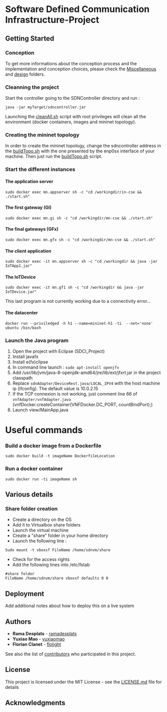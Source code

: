 # Software Defined Communication Infrastructure-Project

## Getting Started

### Conception

To get more informations about the conception process and the implementation and conception choices, please check the [Miscellaneous](Miscellaneous) and [design](design) folders.
### Cleanning the project

Start the controller going to the SDNController directory and run :
```
java -jar myTarget/sdncontroller.jar
```
Launching the [cleanAll.sh](cleanAll.sh) script with root privileges will clean all the environment (docker containers, images and mininet topology).

### Creating the mininet topology
In order to create the mininet topology, change the sdncontroller address in the [buildTopo.sh](buildTopo.sh) with the one presented by the enp0sx interface of your machine.
Then just run the [buildTopo.sh](buildTopo.sh) script.
### Start the different instances
#### The application server
```
sudo docker exec mn.appserver sh -c "cd /workingdir/in-cse && ./start.sh"
```
#### The first gateway (GI)
```
sudo docker exec mn.gi sh -c "cd /workingdir/mn-cse && ./start.sh"
```
#### The final gateways (GFx)
```
sudo docker exec mn.gfx sh -c "cd /workingdir/mn-cse && ./start.sh"
```
#### The client application
```
sudo docker exec -it mn.appserver sh -c "cd /workingdir && java -jar IoTApp1.jar"
```
#### The IoTDevice
```
sudo docker exec -it mn.gf1 sh -c "cd /workingdir && java -jar IoTDevice.jar"
```
This last program is not currently working due to a connectivity error...

#### The datacenter
```
docker run --priviledged -h h1 --name=mininet-h1 -ti  --net='none' ubuntu /bin/bash
```
### Launch the Java program

1. Open the project with Eclipse (SDCI_Project)
1. Install javafx
2. Install e(fx)clipse
2. In command line launch : ``` sudo apt-install openjfx ```
2. Add /usr/lib/jvm/java-8-openjdk-amd64/jre/lib/ext/jfxrt.jar in the project classpath
1. Replace ``` sdnAdapter/DeviceRest.java/LOCAL_IPV4 ``` with the host machine ip (ifconfig). The default value is 10.0.2.15
1. If the TCP connexion is not working, just comment line 66 of ``` vnfAdapter/vnfAdapter.java ``` (vnfDocker.createContainer(VNFDocker.DC_PORT, countBindPort);)
1. Launch view/MainApp.java

# Useful commands

### Build a docker image from a Dockerfile
```
sudo docker build -t imageName DockerfileLocation
```
### Run a docker container
```
sudo docker run -ti imageName sh
```
## Various details
### Share folder creation
- Create a directory on the OS
- Add it to Virtualbox share folders
- Launch the virtual machine
- Create a "share" folder in your home directory
- Launch the following line :
```
Sudo mount -t vboxsf FileName /home/sdnvm/share
```
- Check for the access rights
- Add the following lines into /etc/fstab
```
#share folder
FileName /home/sdnvm/share vboxsf defaults 0 0
```
## Deployment

Add additional notes about how to deploy this on a live system


## Authors

* **Rama Desplats** -  [ramadesplats](https://github.com/ramadesplats)
* **Yuxiao Mao** -  [yuxiaomao](https://github.com/yuxiaomao)
* **Florian Clanet** -  [flolight](https://github.com/flolight)

See also the list of [contributors](https://github.com/your/project/contributors) who participated in this project.

## License

This project is licensed under the MIT License - see the [LICENSE.md](LICENSE.md) file for details

## Acknowledgments

